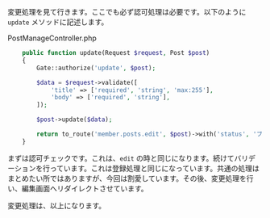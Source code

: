 変更処理を見て行きます。ここでも必ず認可処理は必要です。以下のように `update` メソッドに記述します。

PostManageController.php
```php
    public function update(Request $request, Post $post)
    {
        Gate::authorize('update', $post);

        $data = $request->validate([
            'title' => ['required', 'string', 'max:255'],
            'body' => ['required', 'string'],
        ]);

        $post->update($data);

        return to_route('member.posts.edit', $post)->with('status', 'ブログを変更しました');
    }
```

まずは認可チェックです。これは、`edit` の時と同じになります。続けてバリデーションを行っています。これは登録処理と同じになっています。共通の処理はまとめたい所ではありますが、今回は割愛しています。その後、変更処理を行い、編集画面へリダイレクトさせています。

変更処理は、以上になります。